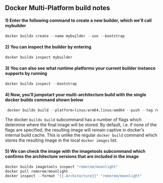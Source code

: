 ## Docker Multi-Platform build notes
#### 1) Enter the following command to create a new builder, which we’ll call mybuilder

```R
docker buildx create --name mybuilder --use --bootstrap
```
#### 2) You can inspect the builder by entering
```R
docker buildx inspect mybuilder
```
#### 3) You can also see what runtime platforms your current builder instance supports by running
```R
docker buildx inspect --bootstrap
```
#### 4) Now, you’ll jumpstart your multi-architecture build with the single docker buildx command shown below
```python
 docker buildx build --platform=linux/arm64,linux/amd64 --push --tag remnrem/moonlight -f Dockerfile .

```
The docker `buildx build` subcommand has a number of flags which determine where the final image will be stored. By default, i.e. if none of the flags are specified, the resulting image will remain captive in docker’s internal build cache. This is unlike the regular `docker build` command which stores the resulting image in the local `docker images` list.

#### 5) We can check the image with the imagetools subcommand which confirms the architecture versions that are included in the image
```R
docker buildx imagetools inspect "remnrem/moonlight"
docker pull remnrem/moonlight
docker inspect --format "{{.Architecture}}" "remnrem/moonlight"
```
